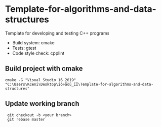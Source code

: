 # Template-for-algorithms-and-data-structures
Template for developing and testing C++ programs

* Build system: cmake
* Tests: gtest
* Code style check: cpplint

## Build project with cmake
```
cmake -G "Visual Studio 16 2019" "C:\Users\Kceni\Desktop\îò÷åòû_ÎÏ\Template-for-algorithms-and-data-structures"
```
## Update working branch
```
 git checkout -b <your branch>
 git rebase master
```
